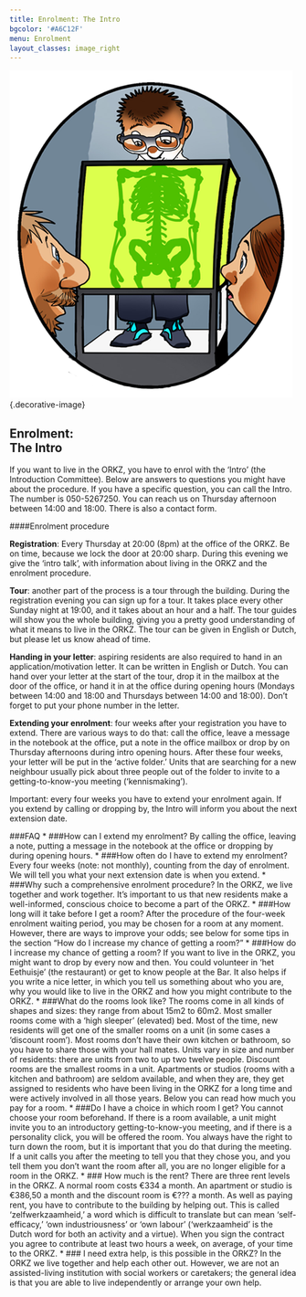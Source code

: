 ```yaml
---
title: Enrolment: The Intro
bgcolor: '#A6C12F'
menu: Enrolment
layout_classes: image_right
---
```


![](IntroIcoontje.png){.decorative-image}

Enrolment:<br/>The Intro
---------------------------------

If you want to live in the ORKZ, you have to enrol with the ‘Intro’ (the Introduction Committee). Below are answers to questions you might have about the procedure. If you have a specific question, you can call the Intro. The number is 050-5267250. You can reach us on Thursday afternoon between 14:00 and 18:00. There is also a contact form. 

####Enrolment procedure

**Registration**: Every Thursday at 20:00 (8pm) at the office of the ORKZ. Be on time, because we lock the door at 20:00 sharp. During this evening we give the ‘intro talk’, with information about living in the ORKZ and the enrolment procedure.

**Tour**: another part of the process is a tour through the building. During the registration evening you can sign up for a tour. It takes place every other Sunday night at 19:00, and it takes about an hour and a half. The tour guides will show you the whole building, giving you a pretty good understanding of what it means to live in the ORKZ. The tour can be given in English or Dutch, but please let us know ahead of time.

**Handing in your letter**: aspiring residents are also required to hand in an application/motivation letter. It can be written in English or Dutch. You can hand over your letter at the start of the tour, drop it in the mailbox at the door of the office, or hand it in at the office during opening hours (Mondays between 14:00 and 18:00 and Thursdays between 14:00 and 18:00). Don’t forget to put your phone number in the letter.

**Extending your enrolment**: four weeks after your registration you have to extend. There are various ways to do that: call the office, leave a message in the notebook at the office, put a note in the office mailbox or drop by on Thursday afternoons during intro opening hours. After these four weeks, your letter will be put in the ‘active folder.’ Units that are searching for a new neighbour usually pick about three people out of the folder to invite to a getting-to-know-you meeting (‘kennismaking’).

Important: every four weeks you have to extend your enrolment again. If you extend by calling or dropping by, the Intro will inform you about the next extension date.


<div class="accordion" markdown="1">
###FAQ	
* ###How can I extend my enrolment?
  By calling the office, leaving a note, putting a message in the notebook at the office or dropping by during opening hours.
* ###How often do I have to extend my enrolment?
  Every four weeks (note: not monthly), counting from the day of enrolment. We will tell you what your next extension date is when you extend.  
* ###Why such a comprehensive enrolment procedure?
  In the ORKZ, we live together and work together. It’s important to us that new residents make a well-informed, conscious choice to become a part of the ORKZ.    
* ###How long will it take before I get a room?
  After the procedure of the four-week enrolment waiting period, you may be chosen for a room at any moment. However, there are ways to improve your odds; see below for some tips in the section “How do I increase my chance of getting a room?”
* ###How do I increase my chance of getting a room?
  If you want to live in the ORKZ, you might want to drop by every now and then. You could volunteer in ‘het Eethuisje’ (the restaurant) or get to know people at the Bar. It also helps if you write a nice letter, in which you tell us something about who you are, why you would like to live in the ORKZ and how you might contribute to the ORKZ.
* ###What do the rooms look like?
  The rooms come in all kinds of shapes and sizes: they range from about 15m2 to 60m2. Most smaller rooms come with a ‘high sleeper’ (elevated) bed. Most of the time, new residents will get one of the smaller rooms on a unit (in some cases a ‘discount room’). Most rooms don’t have their own kitchen or bathroom, so you have to share those with your hall mates. Units vary in size and number of residents: there are units from two to up two twelve people. Discount rooms are the smallest rooms in a unit. Apartments or studios (rooms with a kitchen and bathroom) are seldom available, and when they are, they get assigned to residents who have been living in the ORKZ for a long time and were actively involved in all those years. Below you can read how much you pay for a room.
* ###Do I have a choice in which room I get? 
  You cannot choose your room beforehand. If there is a room available, a unit might invite you to an introductory getting-to-know-you meeting, and if there is a personality click, you will be offered the room. You always have the right to turn down the room, but it is important that you do that during the meeting. If a unit calls you after the meeting to tell you that they chose you, and you tell them you don’t want the room after all, you are no longer eligible for a room in the ORKZ. 
* ### How much is the rent?
  There are three rent levels in the ORKZ. A normal room costs €334 a month. An apartment or studio is €386,50 a month and the discount room is €??? a month. As well as paying rent, you have to contribute to the building by helping out. This is called ‘zelfwerkzaamheid,’ a word which is difficult to translate but can mean ‘self-efficacy,’  ‘own industriousness’ or ‘own labour’ (‘werkzaamheid’ is the Dutch word for both an activity and a virtue). When you sign the contract you agree to contribute at least two hours a week, on average, of your time to the ORKZ.
* ### I need extra help, is this possible in the ORKZ?
 In the ORKZ we live together and help each other out. However, we are not an assisted-living institution with social workers or caretakers; the general idea is that you are able to live independently or arrange your own help.  
</div>